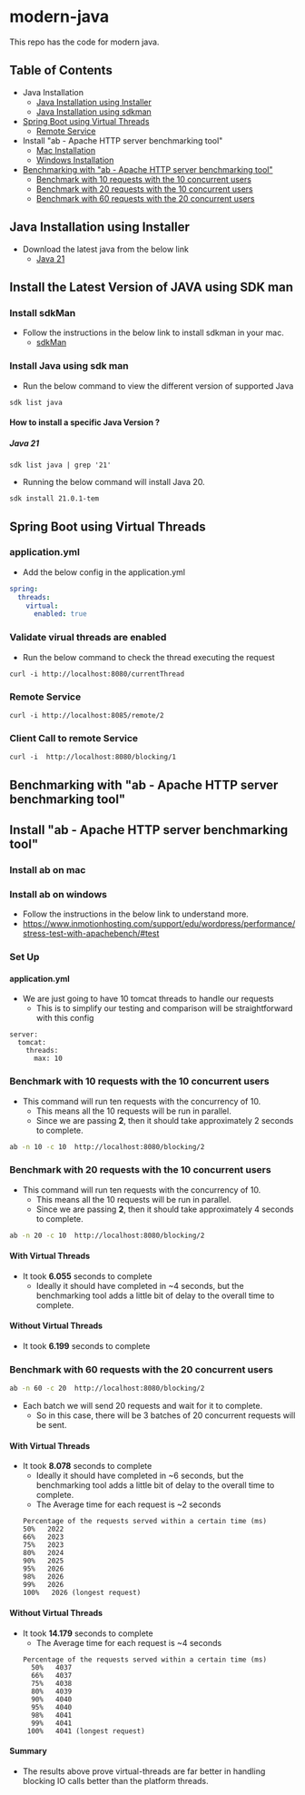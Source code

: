 # modern-java

This repo has the code for modern java.

## Table of Contents

- Java Installation
  - [Java Installation using Installer](#java-installation-using-installer)
  - [Java Installation using sdkman](#install-java-using-sdk-man)
- [Spring Boot using Virtual Threads](#spring-boot-using-virtual-threads)
  - [Remote Service](#remote-service)
- Install "ab - Apache HTTP server benchmarking tool"
  - [Mac Installation](#install-ab-on-mac)
  - [Windows Installation](#install-ab-on-windows)
- [Benchmarking with "ab - Apache HTTP server benchmarking tool"](#benchmarking-with-ab---apache-http-server-benchmarking-tool)
  - [Benchmark with 10 requests with the 10 concurrent users ](#benchmark-with-10-requests-with-the-10-concurrent-users-)
  - [Benchmark with 20 requests with the 10 concurrent users](#benchmark-with-20-requests-with-the-10-concurrent-users)
  - [Benchmark with 60 requests with the 20 concurrent users](#benchmark-with-60-requests-with-the-20-concurrent-users)

## Java Installation using Installer

- Download the latest java from the below link
  - [Java 21](https://www.oracle.com/java/technologies/downloads/)

## Install the Latest Version of JAVA using SDK man

### Install sdkMan

- Follow the instructions in the below link to install sdkman in your mac.
  - [sdkMan](https://sdkman.io/install)

### Install Java using sdk man

- Run the below command to view the different version of supported Java
```agsl
sdk list java
```
#### How to install a specific Java Version ?

##### Java 21

```linux
sdk list java | grep '21'
```
- Running the below command will install Java 20.

```linux
sdk install 21.0.1-tem
```



## Spring Boot using Virtual Threads

### application.yml

- Add the below config in the application.yml

```yml
spring:
  threads:
    virtual:
      enabled: true
```

### Validate virual threads are enabled

- Run the below command to check the thread executing the request

```curl
curl -i http://localhost:8080/currentThread  
```

### Remote Service

```curl
curl -i http://localhost:8085/remote/2  
```

### Client Call to remote Service

```curl
curl -i  http://localhost:8080/blocking/1
```

## Benchmarking with "ab - Apache HTTP server benchmarking tool"

## Install "ab - Apache HTTP server benchmarking tool"

### Install ab on mac

### Install ab on windows
- Follow the instructions in the below link to understand more.
- https://www.inmotionhosting.com/support/edu/wordpress/performance/stress-test-with-apachebench/#test

### Set Up

#### application.yml

- We are just going to have 10 tomcat threads to handle our requests
  - This is to simplify our testing and comparison will be straightforward with this config
```
server:
  tomcat:
    threads:
      max: 10
```

### Benchmark with 10 requests with the 10 concurrent users

- This command will run ten requests with the concurrency of 10.
  - This means all the 10 requests will be run in parallel.
  - Since we are passing **2**, then it should take approximately 2 seconds to complete.

```bash
ab -n 10 -c 10  http://localhost:8080/blocking/2
```

### Benchmark with 20 requests with the 10 concurrent users

- This command will run ten requests with the concurrency of 10.
  - This means all the 10 requests will be run in parallel.
  - Since we are passing **2**, then it should take approximately 4 seconds to complete.

```bash
ab -n 20 -c 10  http://localhost:8080/blocking/2
```

#### With Virtual Threads

- It took **6.055** seconds to complete
  - Ideally it should have completed in ~4 seconds, but the benchmarking tool adds a little bit of delay to the overall time to complete.

#### Without Virtual Threads

- It took **6.199** seconds to complete

### Benchmark with 60 requests with the 20 concurrent users

```bash
ab -n 60 -c 20  http://localhost:8080/blocking/2
```
- Each batch we will send 20 requests and wait for it to complete.
  - So in this case, there will be 3 batches of 20 concurrent requests will be sent.

#### With Virtual Threads

- It took **8.078** seconds to complete
  - Ideally it should have completed in ~6 seconds, but the benchmarking tool adds a little bit of delay to the overall time to complete.
  - The Average time for each request is ~2 seconds
  ```text
  Percentage of the requests served within a certain time (ms)
  50%   2022
  66%   2023
  75%   2023
  80%   2024
  90%   2025
  95%   2026
  98%   2026
  99%   2026
  100%   2026 (longest request)
  ```

#### Without Virtual Threads

- It took **14.179** seconds to complete
  - The Average time for each request is ~4 seconds
  ```text
  Percentage of the requests served within a certain time (ms)
    50%   4037
    66%   4037
    75%   4038
    80%   4039
    90%   4040
    95%   4040
    98%   4041
    99%   4041
   100%   4041 (longest request)
  
  ```

#### Summary

- The results above prove virtual-threads are far better in handling blocking IO calls better than the platform threads.